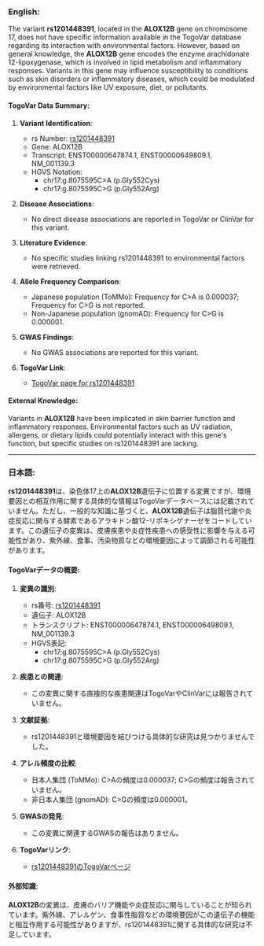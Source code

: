### English:
The variant **rs1201448391**, located in the **ALOX12B** gene on chromosome 17, does not have specific information available in the TogoVar database regarding its interaction with environmental factors. However, based on general knowledge, the **ALOX12B** gene encodes the enzyme arachidonate 12-lipoxygenase, which is involved in lipid metabolism and inflammatory responses. Variants in this gene may influence susceptibility to conditions such as skin disorders or inflammatory diseases, which could be modulated by environmental factors like UV exposure, diet, or pollutants.

#### TogoVar Data Summary:
1. **Variant Identification**:
   - rs Number: [rs1201448391](https://identifiers.org/dbsnp/rs1201448391)
   - Gene: ALOX12B
   - Transcript: ENST00000647874.1, ENST00000649809.1, NM_001139.3
   - HGVS Notation: 
     - chr17:g.8075595C>A (p.Gly552Cys)
     - chr17:g.8075595C>G (p.Gly552Arg)

2. **Disease Associations**:
   - No direct disease associations are reported in TogoVar or ClinVar for this variant.

3. **Literature Evidence**:
   - No specific studies linking rs1201448391 to environmental factors were retrieved.

4. **Allele Frequency Comparison**:
   - Japanese population (ToMMo): Frequency for C>A is 0.000037; Frequency for C>G is not reported.
   - Non-Japanese population (gnomAD): Frequency for C>G is 0.000001.

5. **GWAS Findings**:
   - No GWAS associations are reported for this variant.

6. **TogoVar Link**:
   - [TogoVar page for rs1201448391](https://togovar.org)

#### External Knowledge:
Variants in **ALOX12B** have been implicated in skin barrier function and inflammatory responses. Environmental factors such as UV radiation, allergens, or dietary lipids could potentially interact with this gene's function, but specific studies on rs1201448391 are lacking.

---

### 日本語:
**rs1201448391**は、染色体17上の**ALOX12B**遺伝子に位置する変異ですが、環境要因との相互作用に関する具体的な情報はTogoVarデータベースには記載されていません。ただし、一般的な知識に基づくと、**ALOX12B**遺伝子は脂質代謝や炎症反応に関与する酵素であるアラキドン酸12-リポキシゲナーゼをコードしています。この遺伝子の変異は、皮膚疾患や炎症性疾患への感受性に影響を与える可能性があり、紫外線、食事、汚染物質などの環境要因によって調節される可能性があります。

#### TogoVarデータの概要:
1. **変異の識別**:
   - rs番号: [rs1201448391](https://identifiers.org/dbsnp/rs1201448391)
   - 遺伝子: ALOX12B
   - トランスクリプト: ENST00000647874.1, ENST00000649809.1, NM_001139.3
   - HGVS表記: 
     - chr17:g.8075595C>A (p.Gly552Cys)
     - chr17:g.8075595C>G (p.Gly552Arg)

2. **疾患との関連**:
   - この変異に関する直接的な疾患関連はTogoVarやClinVarには報告されていません。

3. **文献証拠**:
   - rs1201448391と環境要因を結びつける具体的な研究は見つかりませんでした。

4. **アレル頻度の比較**:
   - 日本人集団 (ToMMo): C>Aの頻度は0.000037; C>Gの頻度は報告されていません。
   - 非日本人集団 (gnomAD): C>Gの頻度は0.000001。

5. **GWASの発見**:
   - この変異に関連するGWASの報告はありません。

6. **TogoVarリンク**:
   - [rs1201448391のTogoVarページ](https://togovar.org)

#### 外部知識:
**ALOX12B**の変異は、皮膚のバリア機能や炎症反応に関与していることが知られています。紫外線、アレルゲン、食事性脂質などの環境要因がこの遺伝子の機能と相互作用する可能性がありますが、rs1201448391に関する具体的な研究は不足しています。